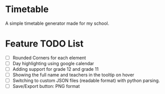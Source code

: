 # Timetable

A simple timetable generator made for my school.


# Feature TODO List

- [ ] Rounded Corners for each element
- [ ] Day highlighting using google calendar
- [ ] Adding support for grade 12 and grade 11
- [ ] Showing the full name and teachers in the tooltip on hover
- [ ] Switching to custom JSON files (readable format) with python parsing.
- [ ] Save/Export button: PNG format
